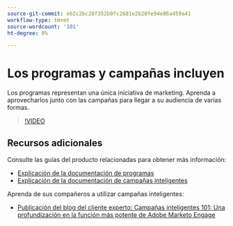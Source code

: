 ```yaml
---
source-git-commit: eb2c2bc28f352b0fc2681e2b20fe94e86a459a41
workflow-type: tm+mt
source-wordcount: '101'
ht-degree: 0%

---
```

# Los programas y campañas incluyen

Los programas representan una única iniciativa de marketing. Aprenda a aprovecharlos junto con las campañas para llegar a su audiencia de varias formas.

>[!VIDEO](https://video.tv.adobe.com/v/3418042/?quality=12&learn=on)

## Recursos adicionales

Consulte las guías del producto relacionadas para obtener más información:

* [Explicación de la documentación de programas](https://experienceleague.adobe.com/docs/marketo/using/product-docs/core-marketo-concepts/programs/creating-programs/understanding-programs.html?lang=en)
* [Explicación de la documentación de campañas inteligentes](https://experienceleague.adobe.com/docs/marketo/using/product-docs/core-marketo-concepts/smart-campaigns/understanding-smart-campaigns.html?lang=en)

Aprenda de sus compañeros a utilizar campañas inteligentes:

* [Publicación del blog del cliente experto: Campañas inteligentes 101: Una profundización en la función más potente de Adobe Marketo Engage](https://nation.marketo.com/t5/product-blogs/smart-campaigns-101-a-deep-dive-into-adobe-marketo-engage-s-most/ba-p/313385#M1838)
